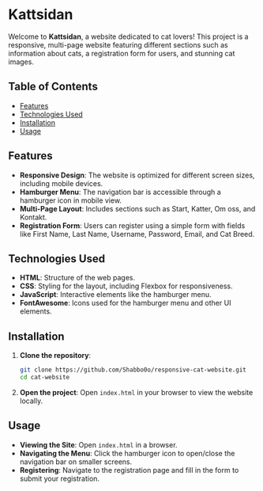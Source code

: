 # Kattsidan

Welcome to **Kattsidan**, a website dedicated to cat lovers! This project is a responsive, multi-page website featuring different sections such as information about cats, a registration form for users, and stunning cat images.

## Table of Contents

- [Features](#features)
- [Technologies Used](#technologies-used)
- [Installation](#installation)
- [Usage](#usage)
## Features

- **Responsive Design**: The website is optimized for different screen sizes, including mobile devices.
- **Hamburger Menu**: The navigation bar is accessible through a hamburger icon in mobile view.
- **Multi-Page Layout**: Includes sections such as Start, Katter, Om oss, and Kontakt.
- **Registration Form**: Users can register using a simple form with fields like First Name, Last Name, Username, Password, Email, and Cat Breed.

## Technologies Used

- **HTML**: Structure of the web pages.
- **CSS**: Styling for the layout, including Flexbox for responsiveness.
- **JavaScript**: Interactive elements like the hamburger menu.
- **FontAwesome**: Icons used for the hamburger menu and other UI elements.

## Installation

1. **Clone the repository**:
    ```bash
    git clone https://github.com/Shabbo0o/responsive-cat-website.git
    cd cat-website
    ```

2. **Open the project**:
   Open `index.html` in your browser to view the website locally.

## Usage

- **Viewing the Site**: Open `index.html` in a browser.
- **Navigating the Menu**: Click the hamburger icon to open/close the navigation bar on smaller screens.
- **Registering**: Navigate to the registration page and fill in the form to submit your registration.


